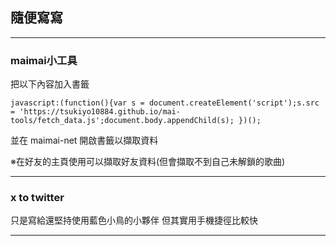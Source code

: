 ## 隨便寫寫
- - -
### maimai小工具
把以下內容加入書籤
```
javascript:(function(){var s = document.createElement('script');s.src = 'https://tsukiyo10884.github.io/mai-tools/fetch_data.js';document.body.appendChild(s); })();
```
並在 maimai-net 開啟書籤以擷取資料

※在好友的主頁使用可以擷取好友資料(但會擷取不到自己未解鎖的歌曲)
- - -
### x to twitter
只是寫給還堅持使用藍色小鳥的小夥伴
但其實用手機捷徑比較快
- - -